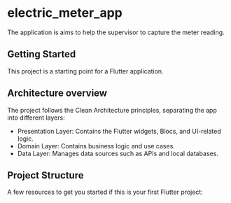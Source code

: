 # electric_meter_app

The application is aims to help the supervisor to capture the meter reading.

## Getting Started

This project is a starting point for a Flutter application.

## Architecture overview

The project follows the Clean Architecture principles, separating the app into different layers:

<ul>
  

<li>Presentation Layer: Contains the Flutter widgets, Blocs, and UI-related logic.</li>
<li>Domain Layer: Contains business logic and use cases.</li>
<li>Data Layer: Manages data sources such as APIs and local databases.</li>
</ul>
  
## Project Structure

A few resources to get you started if this is your first Flutter project:
